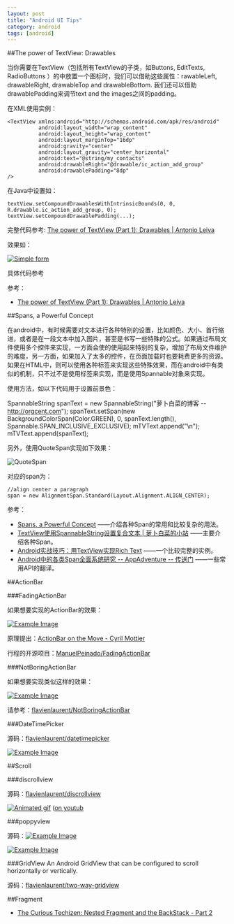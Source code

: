 ```yaml
---
layout: post
title: "Android UI Tips"
category: android
tags: [android]
--- 
```

##The power of TextView: Drawables

当你需要在TextView（包括所有TextView的子类，如Buttons, EditTexts, RadioButtons ）的中放置一个图标时，我们可以借助这些属性：rawableLeft, drawableRight, drawableTop and drawableBottom. 我们还可以借助drawablePadding来调节text and the images之间的padding。

在XML使用实例：

    <TextView xmlns:android="http://schemas.android.com/apk/res/android"
              android:layout_width="wrap_content"
              android:layout_height="wrap_content"
              android:layout_marginTop="16dp"             
              android:gravity="center"
              android:layout_gravity="center_horizontal"
              android:text="@string/my_contacts"
              android:drawableRight="@drawable/ic_action_add_group"
              android:drawablePadding="8dp"
    />

在Java中设置如：

    textView.setCompoundDrawablesWithIntrinsicBounds(0, 0, R.drawable.ic_action_add_group, 0);
    textView.setCompoundDrawablePadding(...);

完整代码参考: [The power of TextView (Part 1): Drawables | Antonio Leiva](http://antonioleiva.com/textview_power_drawables/)

效果如：

[![Simple form](http://antonioleiva.com/wp-content/uploads/2014/01/simple_form.jpg)](http://antonioleiva.com/wp-content/uploads/2014/01/simple_form.jpg)

具体代码参考

参考：

- [The power of TextView (Part 1): Drawables | Antonio Leiva](http://antonioleiva.com/textview_power_drawables/)

##Spans, a Powerful Concept

在android中，有时候需要对文本进行各种特别的设置，比如颜色、大小、首行缩进，或者是在一段文本中加入图片，甚至是书写一些特殊的公式。如果通过布局文件使用多个控件来实现，一方面会使的使用起来特别的复杂，增加了布局文件维护的难度，另一方面，如果加入了太多的控件，在页面加载时也要耗费更多的资源。如果在HTML中，则可以使用各种标签来实现这些特殊效果，而在android中有类似的机制，只不过不是使用标签来实现，而是使用Spannable对象来实现。

使用方法，如以下代码用于设置前景色：

  SpannableString spanText = new SpannableString("萝卜白菜的博客 -- http://orgcent.com");
  spanText.setSpan(new BackgroundColorSpan(Color.GREEN), 0, spanText.length(), Spannable.SPAN_INCLUSIVE_EXCLUSIVE);
  mTVText.append("\n");
  mTVText.append(spanText);

另外，使用QuoteSpan实现如下效果：

![QuoteSpan](http://johnnyimages.qiniudn.com/textview-span.png)

对应的span为：

    //align center a paragraph
    span = new AlignmentSpan.Standard(Layout.Alignment.ALIGN_CENTER);

参考：

- [Spans, a Powerful Concept](http://flavienlaurent.com/blog/2014/01/31/spans/) ——介绍各种Span的常用和比较复杂的用法。
- [TextView使用SpannableString设置复合文本 | 萝卜白菜的小站](http://orgcent.com/android-textview-spannablestring-span/) ——主要介绍各种Span。
- [Android实战技巧：用TextView实现Rich Text](http://blog.csdn.net/hitlion2008/article/details/6856780) ——一个比较完整的实例。
- [Android中的各类Span全面系统研究 -- AppAdventure -- 传送门](http://chuansong.me/n/20867) ——一些常用API的翻译。

##ActionBar

###FadingActionBar

如果想要实现的ActionBar的效果：

[![Example Image](https://raw.github.com/ManuelPeinado/FadingActionBar/master/art/readme_pic.png)](https://raw.github.com/ManuelPeinado/FadingActionBar/master/art/readme_pic.png)

原理提出：[ActionBar on the Move - Cyril Mottier](http://cyrilmottier.com/2012/11/27/actionbar-on-the-move/)

行程的开源项目：[ManuelPeinado/FadingActionBar](https://github.com/ManuelPeinado/FadingActionBar)

###NotBoringActionBar

如果想要实现类似这样的效果：

[![Example Image](https://raw.github.com/flavienlaurent/NotBoringActionBar/master/graphics/notboringab.gif)](https://raw.github.com/flavienlaurent/NotBoringActionBar/master/graphics/notboringab.gif)

请参考：[flavienlaurent/NotBoringActionBar](https://github.com/flavienlaurent/NotBoringActionBar)

###DateTimePicker

源码：[flavienlaurent/datetimepicker](https://github.com/flavienlaurent/datetimepicker)

[![Example Image](https://raw.github.com/biboune/datetimepicker/master/graphics/img1.png)](https://raw.github.com/biboune/datetimepicker/master/graphics/img1.png)

##Scroll

###discrollview

源码：[flavienlaurent/discrollview](https://github.com/flavienlaurent/discrollview)

[![Animated gif](https://raw2.github.com/flavienlaurent/discrollview/master/discrollview.gif)](https://raw2.github.com/flavienlaurent/discrollview/master/discrollview.gif) ([on youtub](http://youtu.be/FGYaweSP3sA)

###poppyview

源码：[![Example Image](https://raw.github.com/biboune/poppyview/master/graphics/img2.png)](https://raw.github.com/biboune/poppyview/master/graphics/img2.png)

[![Example Image](https://raw.github.com/biboune/poppyview/master/graphics/img2.png)](https://raw.github.com/biboune/poppyview/master/graphics/img2.png)

###GridView
An Android GridView that can be configured to scroll horizontally or vertically.

源码：[flavienlaurent/two-way-gridview](https://github.com/flavienlaurent/two-way-gridview)

##Fragment
- [The Curious Techizen: Nested Fragment and the BackStack - Part 2](http://curioustechizen.blogspot.com/2014/02/nested-fragment-and-backstack-part-2.html)